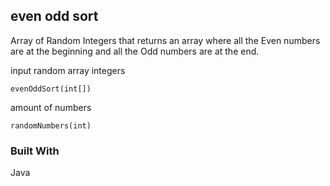## even odd sort
Array of Random Integers that returns an array where all the Even numbers are at the beginning and all the Odd numbers are at the end.

input random array integers 
```
evenOddSort(int[])
```

amount of numbers 
```
randomNumbers(int)
```
### Built With
Java
